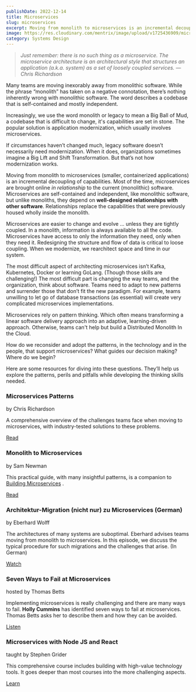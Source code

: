 ```yaml
---
publishDate: 2022-12-14
title: Microservices
slug: microservices
excerpt: Moving from monolith to microservices is an incremental decoupling of capabilities. And a mindshift from code thinking to designing well-architected relationships.
image: https://res.cloudinary.com/mentrix/image/upload/v1725436909/microservices_chpv1r.jpg
category: Systems Design
---
```

> *Just remember: there is no such thing as a microservice. The microservice architecture is an architectural style that structures an application (a.k.a. system) as a set of loosely coupled services.
> ― Chris Richardson*

Many teams are moving inexorably away from monolithic software. While the phrase “monolith” has taken on a negative connotation, there’s nothing inherently wrong with monolithic software. The word describes a codebase that is self-contained and mostly independent.

Increasingly, we use the word monolith or legacy to mean a Big Ball of Mud, a codebase that is difficult to change, it's capabilities are set in stone. The popular solution is application modernization, which usually involves microservices.

If circumstances haven’t changed much, legacy software doesn’t necessarily need modernization. When it does, organizations sometimes imagine a Big Lift and Shift Transformation. But that’s not how modernization works.

Moving from monolith to microservices (smaller, containerized applications) is an incremental decoupling of capabilities. Most of the time, microservices are brought online *in relationship* to the current (monolithic) software. Microservices are self-contained and independent, like monolithic software, but unlike monoliths, they depend on **well-designed relationships with other software**. Relationships replace the capabilities that were previously housed wholly inside the monolith.

Microservices are easier to change and evolve … unless they are tightly coupled. In a monolith, information is always available to all the code. Microservices have access to only the information they need, only when they need it. Redesigning the structure and flow of data is critical to loose coupling. When we modernize, we rearchitect space and time in our system.

The most difficult aspect of architecting microservices isn’t Kafka, Kubernetes, Docker or learning GoLang. (Though those skills are challenging!) The most difficult part is changing the way teams, and the organization, think about software. Teams need to adapt to new patterns and surrender those that don’t fit the new paradigm. For example, teams unwilling to let go of database transactions (as essential) will create very complicated microservices implementations.

Microservices rely on pattern thinking. Which often means transforming a linear software delivery approach into an adaptive, learning-driven approach. Otherwise, teams can't help but build a Distributed Monolith In the Cloud.

How do we reconsider and adopt the patterns, in the technology and in the people, that support microservices? What guides our decision making? Where do we begin?

Here are some resources for diving into these questions. They’ll help us explore the patterns, perils and pitfalls while developing the thinking skills needed.

### Microservices Patterns

by Chris Richardson

A comprehensive overview of the challenges teams face when moving to microservices, with industry-tested solutions to these problems.

[Read](https://bookshop.org/a/86792/9781617294549)

### Monolith to Microservices

by Sam Newman

This practical guide, with many insightful patterns, is a companion to  [Building Microservices](https://bookshop.org/a/86792/9781492034025) .

[Read](https://bookshop.org/a/86792/9781492047841)

### Architektur-Migration (nicht nur) zu Microservices (German)

by Eberhard Wolff

The architectures of many systems are suboptimal. Eberhard advises teams moving from monolith to microservices. In this episode, we discuss the typical procedure for such migrations and the challenges that arise. (In German)

[Watch](https://www.youtube.com/watch?v=zFzNe2MTg6Y)

### Seven Ways to Fail at Microservices

hosted by Thomas Betts

Implementing microservices is really challenging and there are many ways to fail. **Holly Cummins** has identified seven ways to fail at microservices. Thomas Betts asks her to describe them and how they can be avoided.

[Listen](https://www.infoq.com/podcasts/seven-ways-failing-microservices/)

### Microservices with Node JS and React

taught by Stephen Grider

This comprehensive course includes building with high-value technology tools. It goes deeper than most courses into the more challenging aspects.

[Learn](https://www.udemy.com/course/microservices-with-node-js-and-react/)


